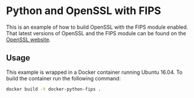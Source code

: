 # Python and OpenSSL with FIPS

This is an example of how to build OpenSSL with the FIPS module enabled. That latest versions of OpenSSL and the FIPS module can be found on the [OpenSSL website](https://www.openssl.org/source/).

## Usage

This example is wrapped in a Docker container running Ubuntu 16.04. To build the container run the following command:

```bash
docker build -t docker-python-fips .
```
